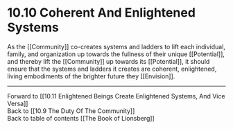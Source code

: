 # 10.10 Coherent And Enlightened Systems

As the [[Community]] co-creates systems and ladders to lift each individual, family, and organization up towards the fullness of their unique [[Potential]], and thereby lift the [[Community]] up towards its [[Potential]], it should ensure that the systems and ladders it creates are coherent, enlightened, living embodiments of the brighter future they [[Envision]]. 

___

Forward to [[10.11 Enlightened Beings Create Enlightened Systems, And Vice Versa]]                 
Back to [[10.9 The Duty Of The Community]]                      
Back to table of contents [[The Book of Lionsberg]]  


